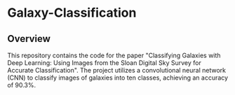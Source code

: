 # Galaxy-Classification

## Overview
This repository contains the code for the paper "Classifying Galaxies with Deep Learning: Using Images from the Sloan Digital Sky Survey for Accurate Classification". The project utilizes a convolutional neural network (CNN) to classify images of galaxies into ten classes, achieving an accuracy of 90.3%.
